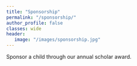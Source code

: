 ```yaml
---
title: "Sponsorship"
permalink: "/sponsorship/"
author_profile: false
classes: wide
header:
   image: "/images/sponsorship.jpg"
---
```

Sponsor a child through our annual scholar award.